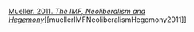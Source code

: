 [Mueller. 2011. _The IMF, Neoliberalism and Hegemony_](zotero://select/items/1_Z9CUEWK4)[[muellerIMFNeoliberalismHegemony2011]]
